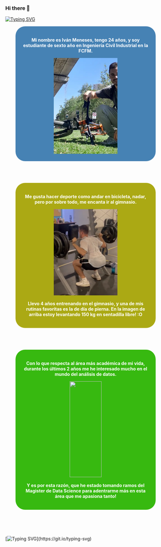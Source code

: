 ### Hi there 👋

[![Typing SVG](https://readme-typing-svg.herokuapp.com?font=Monaco&size=20&duration=2000&background=E4E4E400&lines=Hola!+Mi+nombre+es+Iván+Meneses;Soy+estudiante+de+Industrias)](https://git.io/typing-svg)


<div style="display:flex;justify-content:space-around;text-align:center;margin: 0 auto;border-radius:30px;">
 <div style="display:inline-block; width:400px;background-color:steelblue;color:white;font-weight:bold;padding:20px;border-radius:30px;">
    <p>
      Mi nombre es Iván Meneses, tengo 24 años, y soy estudiante de sexto año en Ingeniería Civil Industrial en la FCFM.
    </p>
 <img style="object-fit: cover; bottom:50px;" src="yo.png" width=50% height=300px />
   

 </div>
  
</div>
</div>
<br>
<br>
<br>
<br>

<div style="display:flex;justify-content:space-around;text-align:center;margin: 0 auto;">
 <div style="display:inline-block; width:400px;background-color:#ABA914;color:white;font-weight:bold;padding:20px;border-radius:30px;">
 <p >
        Me gusta hacer deporte como andar en bicicleta, nadar, pero por sobre todo, me encanta ir al gimnasio.
</p>
 <img style="object-fit: cover;" src= "yo2.png" width=50% height=270px />
   <p >
       Llevo 4 años entrenando en el gimnasio, y una de mis rutinas favoritas es la de día de pierna. En la imagen de arriba estoy levantando 150 kg en sentadilla libre! :O
   
   </p>

 </div>
  
</div>

<br>
<br>
<br>
<br>

<div style="display:flex;justify-content:space-around;text-align:center;margin: 0 auto;">
 <div style="display:inline-block; width:400px;background-color:#37B910;color:white;font-weight:bold;padding:20px;border-radius:30px;">
   <p >
       Con lo que respecta al área más académica de mi vida, durante los últimos 2 años me he interesado mucho en el mundo del análisis de datos.
   </p>
   <img src= "https://www.edureka.co/blog/wp-content/uploads/2018/08/Insurance-Leadspace-Aniamted.gif" width=50% height=300px />
   <p >
       Y es por esta razón, que he estado tomando ramos del Magister de Data Science para adentrarme más en esta área que me apasiona tanto!  </p>

 </div>
  
</div>
 <br>
 <br>
 <br>
 <br>

[![Typing SVG](https://readme-typing-svg.herokuapp.com?font=Monaco&size=20&duration=2000&background=E4E4E400&lines=Gracias+por+llegar+al+final!+:D;Saludos!)](https://git.io/typing-svg)
